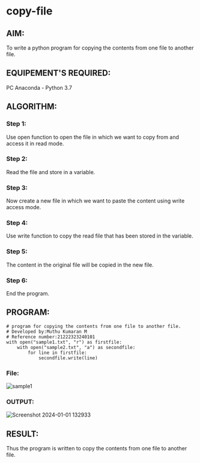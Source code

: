 # copy-file
## AIM:
To write a python program for copying the contents from one file to another file.
## EQUIPEMENT'S REQUIRED: 
PC
Anaconda - Python 3.7
## ALGORITHM: 
### Step 1:
Use open function to open the file in which we want to copy from and access it in read mode.

### Step 2: 
Read the file and store in a variable.

### Step 3: 
Now create a new file in which we want to paste the content using write access mode.

### Step 4:
Use write function to copy the read file that has been stored in the variable.

### Step 5: 
The content in the original file will be copied in the new file.

### Step 6: 
End the program.

## PROGRAM:
```
# program for copying the contents from one file to another file.
# Developed by:Muthu Kumaran M
# Reference number:21222323240101
with open("sample1.txt", "r") as firstfile:
    with open("sample2.txt", "a") as secondfile:
        for line in firstfile:
            secondfile.write(line)
```
### File:
![sample1](https://github.com/Ashwathm12/copy-file/assets/138849225/9e9250af-64ef-42cf-8b27-ab5238ec481c)

### OUTPUT:

![Screenshot 2024-01-01 132933](https://github.com/Ashwathm12/copy-file/assets/138849225/0b5f2663-4cc8-4ec4-ae30-bbf00599b870)


## RESULT:
Thus the program is written to copy the contents from one file to another file.
